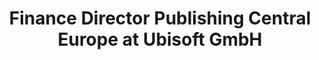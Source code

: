 ---
layout: career-detail
title: "Finance Director Publishing Central Europe at Ubisoft GmbH"
company: "Ubisoft GmbH"
position: "Finance Director Publishing Central Europe"
start_date: "April 2013"
end_date: "June 2024"
location: "Düsseldorf"
permalink: /career/ubisoft-finance-director-2013/
---